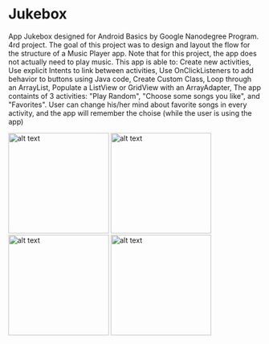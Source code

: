 # Jukebox
App Jukebox designed for Android Basics by Google Nanodegree Program. 4rd project.
The goal of this project was to design and layout the flow for the structure of a Music Player app. 
Note that for this project, the app does not actually need to play music. 
This app is able to: 
Create new activities,
Use explicit Intents to link between activities,
Use OnClickListeners to add behavior to buttons using Java code,
Create Custom Class,
Loop through an ArrayList,
Populate a ListView or GridView with an ArrayAdapter,
The app containts of 3 activities: "Play Random", "Choose some songs you like", and "Favorites".
User can change his/her mind about favorite songs in every activity, and the app will remember the choise (while the user is using the app)

<img src="https://user-images.githubusercontent.com/36941009/46167950-fc896a80-c24b-11e8-9f25-0c4508e22753.png" alt="alt text" width="200"> <img src="https://user-images.githubusercontent.com/36941009/46167965-027f4b80-c24c-11e8-911d-dfbe95af06f0.png" alt="alt text" width="200">
<img src="https://user-images.githubusercontent.com/36941009/46167984-0a3ef000-c24c-11e8-9899-2f4766e0df15.png" alt="alt text" width="200">
<img src="https://user-images.githubusercontent.com/36941009/46167990-0e6b0d80-c24c-11e8-82eb-4ff9043f859a.png" alt="alt text" width="200">
